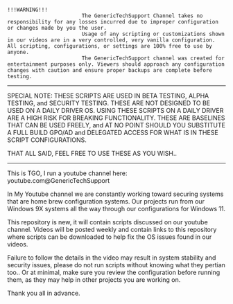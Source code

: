 
                                                                                                !!!WARNING!!!
                            The GenericTechSupport Channel takes no responsibility for any losses incurred due to improper configuration or changes made by you the user. 
                            Usage of any scripting or customizations shown in our videos are in a very controlled, very vanilla configuration. All scripting, configurations, or settings are 100% free to use by anyone. 
                            The GenericTechSupport channel was created for entertainment purposes only. Viewers should approach any configuration changes with caution and ensure proper backups are complete before testing. 


---------------------------------------------------------------------------------------------------------------------------------------------------------------------
SPECIAL NOTE: 
THESE SCRIPTS ARE USED IN BETA TESTING, ALPHA TESTING, and SECURITY TESTING. 
THESE ARE NOT DESIGNED TO BE USED ON A DAILY DRIVER OS. 
USING THESE SCRIPTS ON A DAILY DRIVER ARE A HIGH RISK FOR BREAKING FUNCTIONALITY. 
THESE ARE BASELINES THAT CAN BE USED FREELY, and AT NO POINT SHOULD YOU SUBSTITUTE A FULL BUILD GPO/AD and DELEGATED ACCESS FOR WHAT IS IN THESE SCRIPT CONFIGURATIONS. 

THAT ALL SAID, 
FEEL FREE TO USE THESE AS YOU WISH.. 

----------------------------------------------------------------------------------------------------------------------------------------------------------------------

This is TGO, I run a youtube channel here: 
youtube.com@GenericTechSupport

In My Youtube channel we are constantly working toward securing systems that are home brew configuration systems. 
Our projects run from our Windows 9X systems all the way through our configurations for Windows 11. 

This repository is new, it will contain scripts discussed on our youtube channel. 
Videos will be posted weekly and contain links to this repository where scripts can be downloaded to help fix the OS issues found in our videos. 

Failure to follow the details in the video may result in system stability and security issues, please do not run scripts without knowing what they pertian too.. 
Or at minimal, make sure you review the configuration before running them, as they may help in other projects you are working on. 

Thank you all in advance. 

